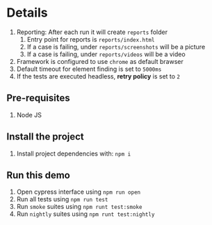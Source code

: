 # Details

1. Reporting: After each run it will create `reports` folder
   1. Entry point for reports is `reports/index.html`
   2. If a case is failing, under `reports/screenshots` will be a picture
   3. If a case is failing, under `reports/videos` will be a video
2. Framework is configured to use `chrome` as default brawser
3. Default timeout for element finding is set to `5000ms`
4. If the tests are executed headless, **retry policy** is set to `2`

## Pre-requisites

1. Node JS

## Install the project

1. Install project dependencies with: `npm i`

## Run this demo

1. Open cypress interface using `npm run open`
2. Run all tests using `npm run test`
3. Run `smoke` suites using `npm runt test:smoke`
4. Run `nightly` suites using `npm runt test:nightly`

